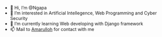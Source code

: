 - 👋 Hi, I’m @Ngapa
- 👀 I’m interested in Artificial Intellegence, Web Programming and Cyber Security
- 🌱 I’m currently learning Web developing with Django framework
- 📫 Mail to [Amarulloh](krilinamar@gmail.com) for contact with me

<!---
Ngapa/Ngapa is a ✨ special ✨ repository because its `README.md` (this file) appears on your GitHub profile.
You can click the Preview link to take a look at your changes.
--->

